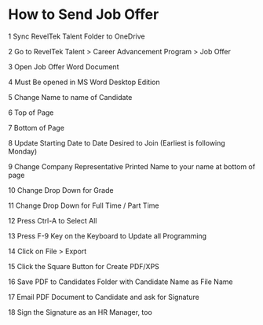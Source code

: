 # How to Send Job Offer

1 Sync RevelTek Talent Folder to OneDrive

2 Go to RevelTek Talent > Career Advancement Program > Job Offer

3 Open Job Offer Word Document

4 Must Be opened in MS Word Desktop Edition

5 Change Name to name of Candidate

6 Top of Page

7 Bottom of Page

8 Update Starting Date to Date Desired to Join (Earliest is following Monday)

9 Change Company Representative Printed Name to your name at bottom of page

10 Change Drop Down for Grade

11 Change Drop Down for Full Time / Part Time

12 Press Ctrl-A to Select All

13 Press F-9 Key on the Keyboard to Update all Programming

14 Click on File > Export 

15 Click the Square Button for Create PDF/XPS

16 Save PDF to Candidates Folder with Candidate Name as File Name

17 Email PDF Document to Candidate and ask for Signature

18 Sign the Signature as an HR Manager, too
